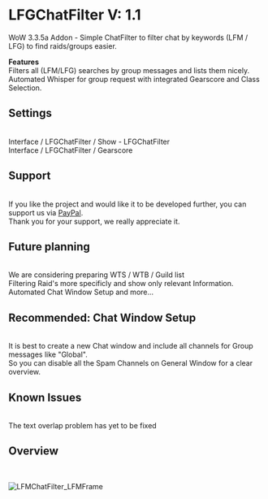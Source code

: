 # LFGChatFilter V: 1.1
WoW 3.3.5a Addon - Simple ChatFilter to filter chat by keywords (LFM / LFG) to find raids/groups easier.

<b>Features</b><br>
Filters all (LFM/LFG) searches by group messages and lists them nicely.<br>
Automated Whisper for group request with integrated Gearscore and Class Selection.

<h2>Settings</h2><br>
Interface / LFGChatFilter / Show - LFGChatFilter<br>
Interface / LFGChatFilter / Gearscore

<h2>Support</h2><br>
If you like the project and would like it to be developed further, you can support us via <a href='https://www.paypal.com/donate?hosted_button_id=55TRLVG5K9ADQ'>PayPal</a>.<br>Thank you for your support, we really appreciate it.

<h2>Future planning</h2><br>
We are considering preparing WTS / WTB / Guild list<br>
Filtering Raid's more specificly and show only relevant Information.<br>
Automated Chat Window Setup and more...

<h2>Recommended: Chat Window Setup</h2><br>
It is best to create a new Chat window and include all channels for Group messages like "Global".<br>
So you can disable all the Spam Channels on General Window for a clear overview.<br>

<h2>Known Issues</h2><br>
The text overlap problem has yet to be fixed

<h2>Overview</h2><br>

![LFMChatFilter_LFMFrame](https://user-images.githubusercontent.com/10353810/134568919-deb92e10-e218-463a-8807-f3ffd4f1268b.jpg)

